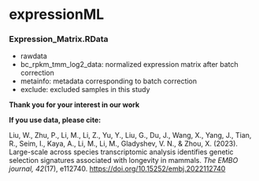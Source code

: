 # expressionML
### Expression_Matrix.RData
* rawdata 
* bc_rpkm_tmm_log2_data: normalized expression matrix after batch correction
* metainfo: metadata corresponding to batch correction
* exclude: excluded samples in this study

**Thank you for your interest in our work**

**If you use data, please cite:**

Liu, W., Zhu, P., Li, M., Li, Z., Yu, Y., Liu, G., Du, J., Wang, X., Yang, J., Tian, R., Seim, I., Kaya, A., Li, M., Li, M., Gladyshev, V. N., & Zhou, X. (2023). Large-scale across species transcriptomic analysis identifies genetic selection signatures associated with longevity in mammals. _The EMBO journal, 42_(17), e112740. https://doi.org/10.15252/embj.2022112740
